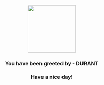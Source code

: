 <p align="center">
            <img src="https://raw.githubusercontent.com/PokeAPI/sprites/master/sprites/pokemon/632.png" width="150" height="150">
          </p>
          <h3 align="center">You have been greeted by - <b>DURANT</b></h3>
          <h3 align="center">Have a nice day!</h3>
